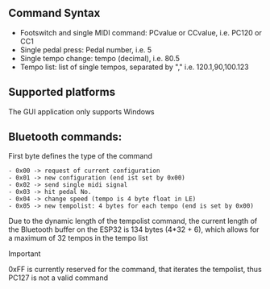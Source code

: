 ## Command Syntax
- Footswitch and single MIDI command: PCvalue or CCvalue, i.e. PC120 or CC1
- Single pedal press: Pedal number, i.e. 5
- Single tempo change: tempo (decimal), i.e. 80.5
- Tempo list: list of single tempos, separated by ","  i.e. 120.1,90,100.123

## Supported platforms
The GUI application only supports Windows

## Bluetooth commands:
First byte defines the type of the command
```
- 0x00 -> request of current configuration
- 0x01 -> new configuration (end ist set by 0x00)
- 0x02 -> send single midi signal
- 0x03 -> hit pedal No.
- 0x04 -> change speed (tempo is 4 byte float in LE) 
- 0x05 -> new tempolist: 4 bytes for each tempo (end is set by 0x00)  
```
Due to the dynamic length of the tempolist command, the current length of the Bluetooth buffer on the ESP32 is 134 bytes (4\*32 + 6), which allows for a maximum of 32 tempos in the tempo list  

>[!IMPORTANT]
> 0xFF is currently reserved for the command, that iterates the tempolist, thus PC127 is not a valid command

